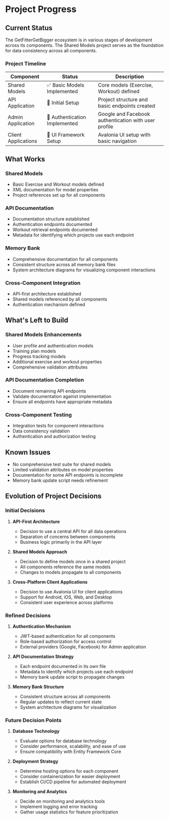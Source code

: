 # Project Progress

## Current Status

The GetFitterGetBigger ecosystem is in various stages of development across its components. The Shared Models project serves as the foundation for data consistency across all components.

### Project Timeline

| Component | Status | Description |
|-----------|--------|-------------|
| Shared Models | ✅ Basic Models Implemented | Core models (Exercise, Workout) defined |
| API Application | 🔄 Initial Setup | Project structure and basic endpoints created |
| Admin Application | 🔄 Authentication Implemented | Google and Facebook authentication with user profile |
| Client Applications | 🔄 UI Framework Setup | Avalonia UI setup with basic navigation |

## What Works

### Shared Models
- Basic Exercise and Workout models defined
- XML documentation for model properties
- Project references set up for all components

### API Documentation
- Documentation structure established
- Authentication endpoints documented
- Workout retrieval endpoints documented
- Metadata for identifying which projects use each endpoint

### Memory Bank
- Comprehensive documentation for all components
- Consistent structure across all memory bank files
- System architecture diagrams for visualizing component interactions

### Cross-Component Integration
- API-first architecture established
- Shared models referenced by all components
- Authentication mechanism defined

## What's Left to Build

### Shared Models Enhancements
- User profile and authentication models
- Training plan models
- Progress tracking models
- Additional exercise and workout properties
- Comprehensive validation attributes

### API Documentation Completion
- Document remaining API endpoints
- Validate documentation against implementation
- Ensure all endpoints have appropriate metadata

### Cross-Component Testing
- Integration tests for component interactions
- Data consistency validation
- Authentication and authorization testing

## Known Issues

- No comprehensive test suite for shared models
- Limited validation attributes on model properties
- Documentation for some API endpoints is incomplete
- Memory bank update script needs refinement

## Evolution of Project Decisions

### Initial Decisions

1. **API-First Architecture**
   - Decision to use a central API for all data operations
   - Separation of concerns between components
   - Business logic primarily in the API layer

2. **Shared Models Approach**
   - Decision to define models once in a shared project
   - All components reference the same models
   - Changes to models propagate to all components

3. **Cross-Platform Client Applications**
   - Decision to use Avalonia UI for client applications
   - Support for Android, iOS, Web, and Desktop
   - Consistent user experience across platforms

### Refined Decisions

1. **Authentication Mechanism**
   - JWT-based authentication for all components
   - Role-based authorization for access control
   - External providers (Google, Facebook) for Admin application

2. **API Documentation Strategy**
   - Each endpoint documented in its own file
   - Metadata to identify which projects use each endpoint
   - Memory bank update script to propagate changes

3. **Memory Bank Structure**
   - Consistent structure across all components
   - Regular updates to reflect current state
   - System architecture diagrams for visualization

### Future Decision Points

1. **Database Technology**
   - Evaluate options for database technology
   - Consider performance, scalability, and ease of use
   - Ensure compatibility with Entity Framework Core

2. **Deployment Strategy**
   - Determine hosting options for each component
   - Consider containerization for easier deployment
   - Establish CI/CD pipeline for automated deployment

3. **Monitoring and Analytics**
   - Decide on monitoring and analytics tools
   - Implement logging and error tracking
   - Gather usage statistics for feature prioritization
